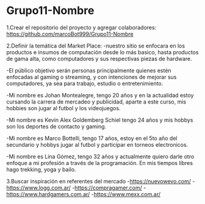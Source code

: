 # Grupo11-Nombre
1.Crear el repositorio del proyecto y agregar colaboradores:
https://github.com/marcoBot999/Grupo11-Nombre


2.Definir la temática del Market Place:
-nuestro sitio se enfocara en los productos e insumos de computación desde lo más basico, hasta productos de gama alta, como computadores y sus respectivas piezas de hardware.

-El público objetivo serán personas principalmente quienes estén enfocadas al gaming o streaming, y con intenciones de mejorar sus computadores, ya sea para trabajo, estudio o entretenimiento.

-Mi nombre es Johan Montealegre, tengo 20 años y en la actualidad estoy cursando la carrera de mercadeo y publicidad, aparte a este curso, mis hobbies son jugar al futbol y los videojuegos.

-Mi nombre es Kevin Alex Goldemberg Schiel tengo 24 años y mis hobbys son los deportes de contacto y gaming.

-Mi nombre es Marco Bottelli, tengo 17 años, estoy en el 5to año del secundario y hobbys jugar al futbol y participar en torneos electronicos.

-Mi nombre es Lina Gómez, tengo 32 años y actualmente quiero darle otro enfoque a mi profesión a través de la programación. En mis tiempos libres hago trekking, yoga y bailo.


3.Buscar inspiración en referentes del mercado
-https://nuevowevo.com/
-https://www.logg.com.ar/
-https://compragamer.com/
-https://www.hardgamers.com.ar/
-https://www.mexx.com.ar/